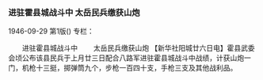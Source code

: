 ### 进驻霍县城战斗中  太岳民兵缴获山炮

1946-09-29
第1版()
专栏：

　　进驻霍县城战斗中
　　太岳民兵缴获山炮
    【新华社阳城廿六日电】霍县武委会顷公布该县民兵于上月廿三日配合八路军进驻霍县城战斗中战绩，计获山炮一门，机枪十三挺，掷弹筒九个，步枪一百四十支，手枪三支及其他战利品。
